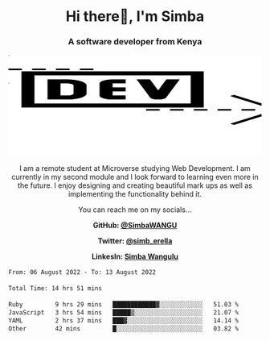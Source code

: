 
<h1 align="center"> Hi there👋, I'm Simba</h1>
<h3 align="center">A software developer from Kenya</h3>

<img src="/arrow-svgrepo-com.svg" margin="auto" width="100%" height="200px">


<p align="center">I am a remote student at Microverse studying Web Development. I am currently in my second module and I look forward to learning even more in the future. I enjoy designing and creating beautiful mark ups as well as implementing the functionality behind it.</p>

<p align="center">You can reach me on my socials... </p>

<div align="center">

__<p>  GitHub: [@SimbaWANGU](https://github.com/SimbaWANGU)__  </p>
__<p> Twitter: [@simb_erella](https://twitter.com/simb_erella)__ </p>
__<p> LinkesIn: [Simba Wangulu](https://www.linkedin.com/in/simba-wangulu/)__ </p>

</div>

<!--START_SECTION:waka-->

```text
From: 06 August 2022 - To: 13 August 2022

Total Time: 14 hrs 51 mins

Ruby         9 hrs 29 mins   ████████████▓░░░░░░░░░░░░   51.03 %
JavaScript   3 hrs 54 mins   █████▒░░░░░░░░░░░░░░░░░░░   21.07 %
YAML         2 hrs 37 mins   ███▓░░░░░░░░░░░░░░░░░░░░░   14.14 %
Other        42 mins         █░░░░░░░░░░░░░░░░░░░░░░░░   03.82 %
```

<!--END_SECTION:waka-->
